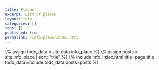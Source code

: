 ```yaml
---
title: Places
excerpt: List of places
layout: info
categories: []
tags: []
published: true
permalink: /info/place/index.html
---
```


{% assign todo_data = site.data.info_place %}
{% assign posts = site.info_place | sort: "title" %}
{% include info_index.html title=page.title todo_data=include.todo_data posts=posts %}
